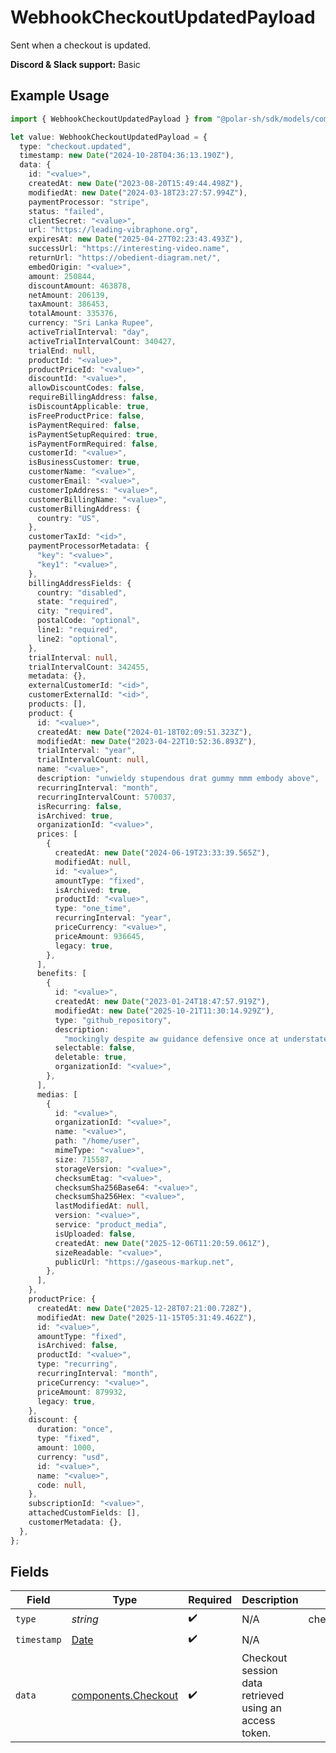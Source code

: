 # WebhookCheckoutUpdatedPayload

Sent when a checkout is updated.

**Discord & Slack support:** Basic

## Example Usage

```typescript
import { WebhookCheckoutUpdatedPayload } from "@polar-sh/sdk/models/components/webhookcheckoutupdatedpayload.js";

let value: WebhookCheckoutUpdatedPayload = {
  type: "checkout.updated",
  timestamp: new Date("2024-10-28T04:36:13.190Z"),
  data: {
    id: "<value>",
    createdAt: new Date("2023-08-20T15:49:44.498Z"),
    modifiedAt: new Date("2024-03-18T23:27:57.994Z"),
    paymentProcessor: "stripe",
    status: "failed",
    clientSecret: "<value>",
    url: "https://leading-vibraphone.org",
    expiresAt: new Date("2025-04-27T02:23:43.493Z"),
    successUrl: "https://interesting-video.name",
    returnUrl: "https://obedient-diagram.net/",
    embedOrigin: "<value>",
    amount: 250844,
    discountAmount: 463878,
    netAmount: 206139,
    taxAmount: 386453,
    totalAmount: 335376,
    currency: "Sri Lanka Rupee",
    activeTrialInterval: "day",
    activeTrialIntervalCount: 340427,
    trialEnd: null,
    productId: "<value>",
    productPriceId: "<value>",
    discountId: "<value>",
    allowDiscountCodes: false,
    requireBillingAddress: false,
    isDiscountApplicable: true,
    isFreeProductPrice: false,
    isPaymentRequired: false,
    isPaymentSetupRequired: true,
    isPaymentFormRequired: false,
    customerId: "<value>",
    isBusinessCustomer: true,
    customerName: "<value>",
    customerEmail: "<value>",
    customerIpAddress: "<value>",
    customerBillingName: "<value>",
    customerBillingAddress: {
      country: "US",
    },
    customerTaxId: "<id>",
    paymentProcessorMetadata: {
      "key": "<value>",
      "key1": "<value>",
    },
    billingAddressFields: {
      country: "disabled",
      state: "required",
      city: "required",
      postalCode: "optional",
      line1: "required",
      line2: "optional",
    },
    trialInterval: null,
    trialIntervalCount: 342455,
    metadata: {},
    externalCustomerId: "<id>",
    customerExternalId: "<id>",
    products: [],
    product: {
      id: "<value>",
      createdAt: new Date("2024-01-18T02:09:51.323Z"),
      modifiedAt: new Date("2023-04-22T10:52:36.893Z"),
      trialInterval: "year",
      trialIntervalCount: null,
      name: "<value>",
      description: "unwieldy stupendous drat gummy mmm embody above",
      recurringInterval: "month",
      recurringIntervalCount: 570037,
      isRecurring: false,
      isArchived: true,
      organizationId: "<value>",
      prices: [
        {
          createdAt: new Date("2024-06-19T23:33:39.565Z"),
          modifiedAt: null,
          id: "<value>",
          amountType: "fixed",
          isArchived: true,
          productId: "<value>",
          type: "one_time",
          recurringInterval: "year",
          priceCurrency: "<value>",
          priceAmount: 936645,
          legacy: true,
        },
      ],
      benefits: [
        {
          id: "<value>",
          createdAt: new Date("2023-01-24T18:47:57.919Z"),
          modifiedAt: new Date("2025-10-21T11:30:14.929Z"),
          type: "github_repository",
          description:
            "mockingly despite aw guidance defensive once at understated admonish",
          selectable: false,
          deletable: true,
          organizationId: "<value>",
        },
      ],
      medias: [
        {
          id: "<value>",
          organizationId: "<value>",
          name: "<value>",
          path: "/home/user",
          mimeType: "<value>",
          size: 715587,
          storageVersion: "<value>",
          checksumEtag: "<value>",
          checksumSha256Base64: "<value>",
          checksumSha256Hex: "<value>",
          lastModifiedAt: null,
          version: "<value>",
          service: "product_media",
          isUploaded: false,
          createdAt: new Date("2025-12-06T11:20:59.061Z"),
          sizeReadable: "<value>",
          publicUrl: "https://gaseous-markup.net",
        },
      ],
    },
    productPrice: {
      createdAt: new Date("2025-12-28T07:21:00.728Z"),
      modifiedAt: new Date("2025-11-15T05:31:49.462Z"),
      id: "<value>",
      amountType: "fixed",
      isArchived: false,
      productId: "<value>",
      type: "recurring",
      recurringInterval: "month",
      priceCurrency: "<value>",
      priceAmount: 879932,
      legacy: true,
    },
    discount: {
      duration: "once",
      type: "fixed",
      amount: 1000,
      currency: "usd",
      id: "<value>",
      name: "<value>",
      code: null,
    },
    subscriptionId: "<value>",
    attachedCustomFields: [],
    customerMetadata: {},
  },
};
```

## Fields

| Field                                                                                         | Type                                                                                          | Required                                                                                      | Description                                                                                   | Example                                                                                       |
| --------------------------------------------------------------------------------------------- | --------------------------------------------------------------------------------------------- | --------------------------------------------------------------------------------------------- | --------------------------------------------------------------------------------------------- | --------------------------------------------------------------------------------------------- |
| `type`                                                                                        | *string*                                                                                      | :heavy_check_mark:                                                                            | N/A                                                                                           | checkout.updated                                                                              |
| `timestamp`                                                                                   | [Date](https://developer.mozilla.org/en-US/docs/Web/JavaScript/Reference/Global_Objects/Date) | :heavy_check_mark:                                                                            | N/A                                                                                           |                                                                                               |
| `data`                                                                                        | [components.Checkout](../../models/components/checkout.md)                                    | :heavy_check_mark:                                                                            | Checkout session data retrieved using an access token.                                        |                                                                                               |